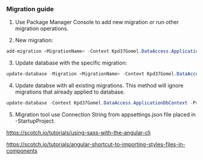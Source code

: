 ﻿### Migration guide
1) Use Package Manager Console to add new migration or run other migration operations.

2) New migration:
````powershell
add-migration <MigrationName> -Context Kpd37Gomel.DataAccess.ApplicationDbContext -Project Kpd37Gomel.DataAccess -StartupProject Kpd37Gomel
````

3) Update database with the specific migration:
````powershell
update-database -Migration <MigrationName> -Context Kpd37Gomel.DataAccess.ApplicationDbContext -Project Kpd37Gomel.DataAccess -StartupProject Kpd37Gomel
````

4) Update databse with all existing migrations. This method will ignore migrations that already applied to database.
````powershell
update-database -Context Kpd37Gomel.DataAccess.ApplicationDbContext -Project Kpd37Gomel.DataAccess -StartupProject Kpd37Gomel
````

5) Migration tool use Connection String from appsettings.json file placed in -StartupProject.




https://scotch.io/tutorials/using-sass-with-the-angular-cli

https://scotch.io/tutorials/angular-shortcut-to-importing-styles-files-in-components